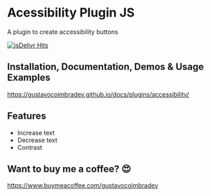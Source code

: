 # Acessibility Plugin JS
A plugin to create accessibility buttons

[![jsDelivr Hits](https://data.jsdelivr.com/v1/stats/packages/gh/gustavocoimbradev/accessibility-plugin-js/badge?period=month)](https://www.jsdelivr.com/package/gh/gustavocoimbradev/accessibility-plugin-js)

## Installation, Documentation, Demos & Usage Examples
https://gustavocoimbradev.github.io/docs/plugins/accessibility/

## Features

  * Increase text
  * Decrease text
  * Contrast

## Want to buy me a coffee? :heart_eyes:
https://www.buymeacoffee.com/gustavocoimbradev